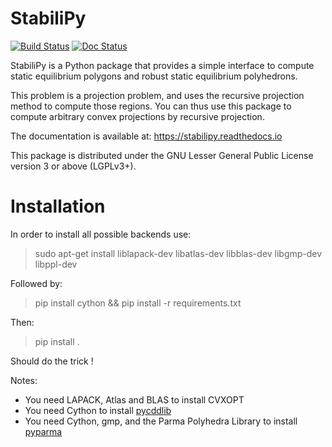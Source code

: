 StabiliPy
=========

[![Build Status](https://travis-ci.org/haudren/stabilipy.svg?branch=master)](https://travis-ci.org/haudren/stabilipy) [![Doc Status](https://readthedocs.org/projects/stabilipy/badge/)](https://stabilipy.readthedocs.io)

StabiliPy is a Python package that provides a simple interface to compute
static equilibrium polygons and robust static equilibrium polyhedrons.

This problem is a projection problem, and uses the recursive projection
method to compute those regions. You can thus use this package to compute
arbitrary convex projections by recursive projection.

The documentation is available at:
https://stabilipy.readthedocs.io

This package is distributed under the GNU Lesser General Public License version 3
or above (LGPLv3+).

Installation
============

In order to install all possible backends use:
> sudo apt-get install liblapack-dev libatlas-dev libblas-dev libgmp-dev libppl-dev

Followed by:
> pip install cython && pip install -r requirements.txt

Then:
> pip install .

Should do the trick !

Notes:
- You need LAPACK, Atlas and BLAS to install CVXOPT
- You need Cython to install [pycddlib](https://github.com/mcmtroffaes/pycddlib)
- You need Cython, gmp, and the Parma Polyhedra Library to install [pyparma](https://github.com/haudren/pyparma)
